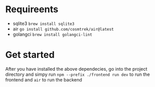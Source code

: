 # Requireents

- sqlite3 `brew install sqlite3`
- air `go install github.com/cosmtrek/air@latest`
- golangci `brew install golangci-lint`

# Get started

After you have installed the above dependecies, go into the project directory and simpy run `npm --prefix ./frontend run dev` to run the frontend and `air` to run the backend

